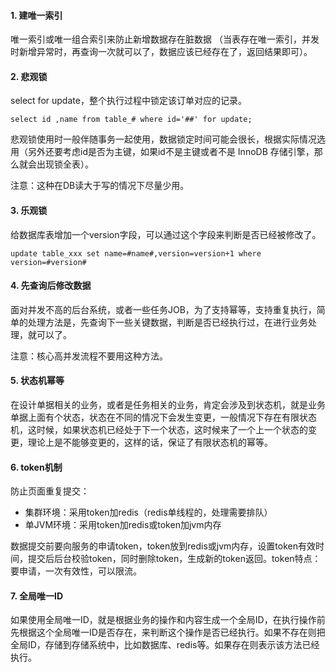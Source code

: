 #### 1. 建唯一索引

唯一索引或唯一组合索引来防止新增数据存在脏数据 （当表存在唯一索引，并发时新增异常时，再查询一次就可以了，数据应该已经存在了，返回结果即可）。



#### 2. 悲观锁

select for update，整个执行过程中锁定该订单对应的记录。

```
select id ,name from table_# where id='##' for update;
```



悲观锁使用时一般伴随事务一起使用，数据锁定时间可能会很长，根据实际情况选用（另外还要考虑id是否为主键，如果id不是主键或者不是 InnoDB 存储引擎，那么就会出现锁全表）。

注意：这种在DB读大于写的情况下尽量少用。



#### 3. 乐观锁

给数据库表增加一个version字段，可以通过这个字段来判断是否已经被修改了。

```
update table_xxx set name=#name#,version=version+1 where version=#version#
```



#### 4. 先查询后修改数据

面对并发不高的后台系统，或者一些任务JOB，为了支持幂等，支持重复执行，简单的处理方法是，先查询下一些关键数据，判断是否已经执行过，在进行业务处理，就可以了。



注意：核心高并发流程不要用这种方法。



#### 5. 状态机幂等

在设计单据相关的业务，或者是任务相关的业务，肯定会涉及到状态机，就是业务单据上面有个状态，状态在不同的情况下会发生变更，一般情况下存在有限状态机，这时候，如果状态机已经处于下一个状态，这时候来了一个上一个状态的变更，理论上是不能够变更的，这样的话，保证了有限状态机的幂等。



#### 6. token机制

防止页面重复提交：

- 集群环境：采用token加redis（redis单线程的，处理需要排队）
- 单JVM环境：采用token加redis或token加jvm内存



数据提交前要向服务的申请token，token放到redis或jvm内存，设置token有效时间，提交后后台校验token，同时删除token，生成新的token返回。token特点：要申请，一次有效性，可以限流。



#### 7. 全局唯一ID

如果使用全局唯一ID，就是根据业务的操作和内容生成一个全局ID，在执行操作前先根据这个全局唯一ID是否存在，来判断这个操作是否已经执行。如果不存在则把全局ID，存储到存储系统中，比如数据库、redis等。如果存在则表示该方法已经执行。